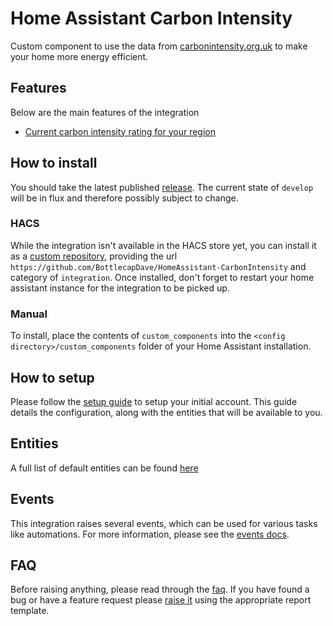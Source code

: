 # Home Assistant Carbon Intensity

Custom component to use the data from [carbonintensity.org.uk](https://carbonintensity.org.uk) to make your home more energy efficient.

## Features

Below are the main features of the integration

* [Current carbon intensity rating for your region](https://bottlecapdave.github.io/HomeAssistant-CarbonIntensity/entities)

## How to install

You should take the latest published [release](https://github.com/BottlecapDave/HomeAssistant-CarbonIntensity/releases). The current state of `develop` will be in flux and therefore possibly subject to change.

### HACS

While the integration isn't available in the HACS store yet, you can install it as a [custom repository](https://hacs.xyz/docs/faq/custom_repositories), providing the url `https://github.com/BottlecapDave/HomeAssistant-CarbonIntensity` and category of `integration`. Once installed, don't forget to restart your home assistant instance for the integration to be picked up.

### Manual

To install, place the contents of `custom_components` into the `<config directory>/custom_components` folder of your Home Assistant installation.

## How to setup

Please follow the [setup guide](./setup/core.md) to setup your initial account. This guide details the configuration, along with the entities that will be available to you.

## Entities

A full list of default entities can be found [here](./entities.md)

## Events

This integration raises several events, which can be used for various tasks like automations. For more information, please see the [events docs](./events.md).

## FAQ

Before raising anything, please read through the [faq](./faq.md). If you have found a bug or have a feature request please [raise it](https://github.com/BottlecapDave/HomeAssistant-CarbonIntensity/issues) using the appropriate report template.